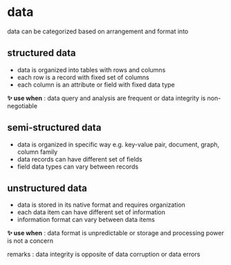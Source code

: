 # data

data can be categorized based on arrangement and format into

## structured data

- data is organized into tables with rows and columns
- each row is a record with fixed set of columns
- each column is an attribute or field with fixed data type

**:sparkles: use when** : data query and analysis are frequent or data integrity is non-negotiable

## semi-structured data

- data is organized in specific way e.g. key-value pair, document, graph, column family
- data records can have different set of fields
- field data types can vary between records

## unstructured data

- data is stored in its native format and requires organization
- each data item can have different set of information
- information format can vary between data items

**:sparkles: use when** : data format is unpredictable or storage and processing power is not a concern

remarks : data integrity is opposite of data corruption or data errors
